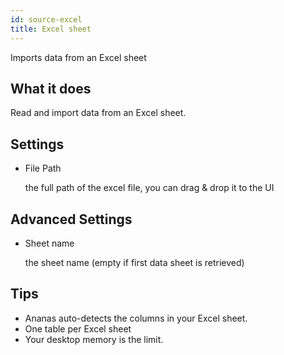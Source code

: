 ```yaml
---
id: source-excel
title: Excel sheet
---
```


Imports data from an Excel sheet

## What it does 

Read and import data from an Excel sheet.

## Settings 

* File Path
  
  the full path of the excel file, you can drag & drop it to the UI

## Advanced Settings

* Sheet name 
  
  the sheet name (empty if first data sheet is retrieved)

## Tips 

* Ananas auto-detects the columns in your Excel sheet.
* One table per Excel sheet
* Your desktop memory is the limit.



